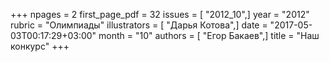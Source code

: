 +++
npages = 2
first_page_pdf = 32
issues = [ "2012_10",]
year = "2012"
rubric = "Олимпиады"
illustrators = [ "Дарья Котова",]
date = "2017-05-03T00:17:29+03:00"
month = "10"
authors = [ "Егор Бакаев",]
title = "Наш конкурс"
+++
